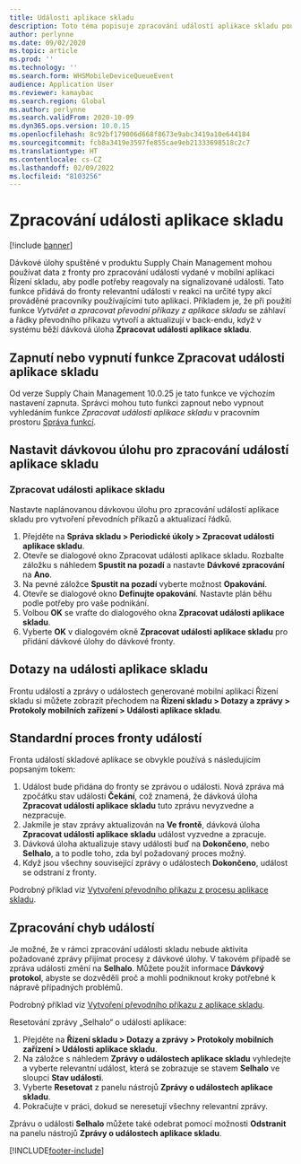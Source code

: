 ```yaml
---
title: Události aplikace skladu
description: Toto téma popisuje zpracování událostí aplikace skladu používané ke zpracování zpráv o událostech aplikace skladu jako součást dávkové úlohy.
author: perlynne
ms.date: 09/02/2020
ms.topic: article
ms.prod: ''
ms.technology: ''
ms.search.form: WHSMobileDeviceQueueEvent
audience: Application User
ms.reviewer: kamaybac
ms.search.region: Global
ms.author: perlynne
ms.search.validFrom: 2020-10-09
ms.dyn365.ops.version: 10.0.15
ms.openlocfilehash: 8c92bf179006d668f8673e9abc3419a10e644184
ms.sourcegitcommit: fcb8a3419e3597fe855cae9eb21333698518c2c7
ms.translationtype: HT
ms.contentlocale: cs-CZ
ms.lasthandoff: 02/09/2022
ms.locfileid: "8103256"
---
```

# <a name="warehouse-app-event-processing"></a>Zpracování události aplikace skladu

[!include [banner](../includes/banner.md)]

Dávkové úlohy spuštěné v produktu Supply Chain Management mohou používat data z fronty pro zpracování událostí vydané v mobilní aplikaci Řízení skladu, aby podle potřeby reagovaly na signalizované události. Tato funkce přidává do fronty relevantní události v reakci na určité typy akcí prováděné pracovníky používajícími tuto aplikaci. Příkladem je, že při použití funkce *Vytvářet a zpracovat převodní příkazy z aplikace skladu* se záhlaví a řádky převodního příkazu vytvoří a aktualizují v back-endu, když v systému běží dávková úloha **Zpracovat události aplikace skladu**.

## <a name="turn-the-process-warehouse-app-events-feature-on-or-off"></a>Zapnutí nebo vypnutí funkce Zpracovat události aplikace skladu

Od verze Supply Chain Management 10.0.25 je tato funkce ve výchozím nastavení zapnuta. Správci mohou tuto funkci zapnout nebo vypnout vyhledáním funkce *Zpracovat události aplikace skladu* v pracovním prostoru [Správa funkcí](../../fin-ops-core/fin-ops/get-started/feature-management/feature-management-overview.md).

## <a name="set-up-a-batch-job-to-process-warehouse-app-events"></a>Nastavit dávkovou úlohu pro zpracování událostí aplikace skladu

### <a name="process-warehouse-app-events"></a>Zpracovat události aplikace skladu

Nastavte naplánovanou dávkovou úlohu pro zpracování událostí aplikace skladu pro vytvoření převodních příkazů a aktualizací řádků.

1. Přejděte na **Správa skladu \> Periodické úkoly \> Zpracovat události aplikace skladu**.
1. Otevře se dialogové okno Zpracovat události aplikace skladu. Rozbalte záložku s náhledem **Spustit na pozadí** a nastavte **Dávkové zpracování** na **Ano**.
1. Na pevné záložce **Spustit na pozadí** vyberte možnost **Opakování**.
1. Otevře se dialogové okno **Definujte opakování**. Nastavte plán běhu podle potřeby pro vaše podnikání.
1. Volbou **OK** se vraťte do dialogového okna **Zpracovat události aplikace skladu**.
1. Vyberte **OK** v dialogovém okně **Zpracovat události aplikace skladu** pro přidání dávkové úlohy do dávkové fronty.

## <a name="query-warehouse-app-events"></a>Dotazy na události aplikace skladu

Frontu událostí a zprávy o událostech generované mobilní aplikací Řízení skladu si můžete zobrazit přechodem na **Řízení skladu \> Dotazy a zprávy \> Protokoly mobilních zařízení \> Události aplikace skladu**.

## <a name="the-standard-event-queue-process"></a>Standardní proces fronty událostí

Fronta událostí skladové aplikace se obvykle používá s následujícím popsaným tokem:

1. Událost bude přidána do fronty se zprávou o události. Nová zpráva má zpočátku stav události **Čekání**, což znamená, že dávková úloha **Zpracovat události aplikace skladu** tuto zprávu nevyzvedne a nezpracuje.
1. Jakmile je stav zprávy aktualizován na **Ve frontě**, dávková úloha **Zpracovat události aplikace skladu** událost vyzvedne a zpracuje.
1. Dávková úloha aktualizuje stavy události buď na **Dokončeno**, nebo **Selhalo**, a to podle toho, zda byl požadovaný proces možný.
1. Když jsou všechny související zprávy o událostech **Dokončeno**, událost se odstraní z fronty.

 Podrobný příklad viz [Vytvoření převodního příkazu z procesu aplikace skladu](create-transfer-order-from-warehouse-app.md).

## <a name="handle-event-errors"></a>Zpracování chyb událostí

Je možné, že v rámci zpracování události skladu nebude aktivita požadované zprávy přijímat procesy z dávkové úlohy. V takovém případě se zpráva události změní na **Selhalo**. Můžete použít informace **Dávkový protokol**, abyste se dozvěděli proč a mohli podniknout kroky potřebné k nápravě případných problémů.

Podrobný příklad viz [Vytvoření převodního příkazu z aplikace skladu](create-transfer-order-from-warehouse-app.md).

Resetování zprávy „Selhalo“ o události aplikace:

1. Přejděte na **Řízení skladu \> Dotazy a zprávy \> Protokoly mobilních zařízení \> Události aplikace skladu**.
1. Na záložce s náhledem **Zprávy o událostech aplikace skladu** vyhledejte a vyberte relevantní událost, která se zobrazuje se stavem **Selhalo** ve sloupci **Stav události**.
1. Vyberte **Resetovat** z panelu nástrojů **Zprávy o událostech aplikace skladu**.
1. Pokračujte v práci, dokud se neresetují všechny relevantní zprávy.

Zprávu o události **Selhalo** můžete také odebrat pomocí možnosti **Odstranit** na panelu nástrojů **Zprávy o událostech aplikace skladu**.


[!INCLUDE[footer-include](../../includes/footer-banner.md)]